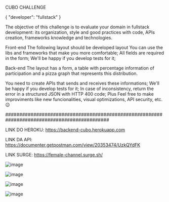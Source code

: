 CUBO CHALLENGE

{ "developer": "fullstack" }

The objective of this challenge is to evaluate your domain in fullstack development: its organization, style and good practices with code, APIs creation, frameworks knowledge and technologies.

Front-end
The following layout should be developed layout
You can use the libs and frameworks that make you more comfortable;
All fields are required in the form;
We'll be happy if you develop tests for it;

Back-end
The layout has a form, a table with percentage information of participation and a pizza graph that represents this distribution.

You need to create APIs that sends and receives these informations;
We'll be happy if you develop tests for it;
In case of inconsistency, return the error in a structured JSON with HTTP 400 code;
Plus
Feel free to make improviments like new funcionalities, visual optimizations, API security, etc. 😉

#############################################################################################

LINK DO HEROKU: https://backend-cubo.herokuapp.com

LINK DA API: https://documenter.getpostman.com/view/20353474/UzkQYdFK

LINK SURGE: https://female-channel.surge.sh/

![image](https://user-images.githubusercontent.com/93896739/182404287-03e95f67-0e38-4172-9238-ff9bcfe98221.png)

![image](https://user-images.githubusercontent.com/93896739/182404403-c5371ba0-c23e-4020-9c6d-abde44cd0d8e.png)

![image](https://user-images.githubusercontent.com/93896739/182650711-9e5855ef-f358-41c8-ae63-efb0f38f6e49.png)

![image](https://user-images.githubusercontent.com/93896739/182651805-ea96e9ef-860e-4f77-abc7-d4103343d5b4.png)
